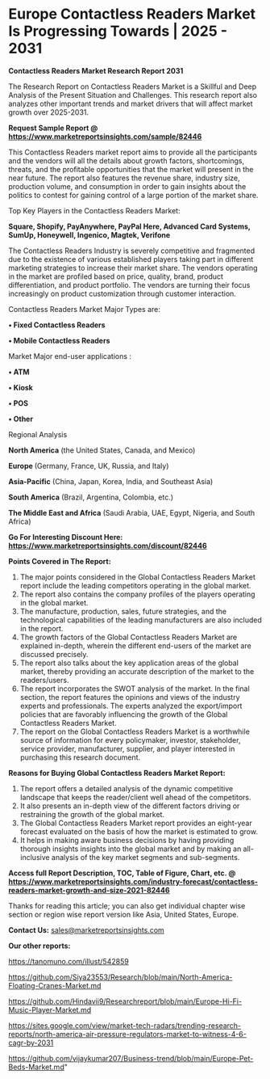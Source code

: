 # Europe Contactless Readers Market Is Progressing Towards | 2025 - 2031

<strong>Contactless Readers Market Research Report 2031</strong>

The Research Report on Contactless Readers Market is a Skillful and Deep Analysis of the Present Situation and Challenges. This research report also analyzes other important trends and market drivers that will affect market growth over 2025-2031.

<strong>Request Sample Report @ <a href=https://www.marketreportsinsights.com/sample/82446>https://www.marketreportsinsights.com/sample/82446</a></strong>

This Contactless Readers market report aims to provide all the participants and the vendors will all the details about growth factors, shortcomings, threats, and the profitable opportunities that the market will present in the near future. The report also features the revenue share, industry size, production volume, and consumption in order to gain insights about the politics to contest for gaining control of a large portion of the market share.

Top Key Players in the Contactless Readers Market:

<strong>Square, Shopify, PayAnywhere, PayPal Here, Advanced Card Systems, SumUp, Honeywell, Ingenico, Magtek, Verifone</strong>

The Contactless Readers Industry is severely competitive and fragmented due to the existence of various established players taking part in different marketing strategies to increase their market share. The vendors operating in the market are profiled based on price, quality, brand, product differentiation, and product portfolio. The vendors are turning their focus increasingly on product customization through customer interaction.

Contactless Readers Market Major Types are:

<strong>• Fixed Contactless Readers

• Mobile Contactless Readers</strong>

Market Major end-user applications :

<strong>• ATM

• Kiosk

• POS

• Other</strong>

Regional Analysis

</u><strong><b>North America</b></strong> (the United States, Canada, and Mexico)

<strong><b>Europe </b></strong>(Germany, France, UK, Russia, and Italy)

<strong><b>Asia-Pacific</b></strong> (China, Japan, Korea, India, and Southeast Asia)

<strong><b>South America</b></strong> (Brazil, Argentina, Colombia, etc.)

<strong><b>The Middle East and Africa</b></strong> (Saudi Arabia, UAE, Egypt, Nigeria, and South Africa)

<strong>Go For Interesting Discount Here: <a href=https://www.marketreportsinsights.com/discount/82446>https://www.marketreportsinsights.com/discount/82446</a></strong>

<strong>Points Covered in The Report:</strong>
<ol>
  <li>The major points considered in the Global Contactless Readers Market report include the leading competitors operating in the global market.</li>
  <li>The report also contains the company profiles of the players operating in the global market.</li>
  <li>The manufacture, production, sales, future strategies, and the technological capabilities of the leading manufacturers are also included in the report.</li>
  <li>The growth factors of the Global Contactless Readers Market are explained in-depth, wherein the different end-users of the market are discussed precisely.</li>
  <li>The report also talks about the key application areas of the global market, thereby providing an accurate description of the market to the readers/users.</li>
  <li>The report incorporates the SWOT analysis of the market. In the final section, the report features the opinions and views of the industry experts and professionals. The experts analyzed the export/import policies that are favorably influencing the growth of the Global Contactless Readers Market.</li>
  <li>The report on the Global Contactless Readers Market is a worthwhile source of information for every policymaker, investor, stakeholder, service provider, manufacturer, supplier, and player interested in purchasing this research document.</li>
</ol>
<strong>Reasons for Buying Global Contactless Readers Market Report:</strong>

<ol>
  <li>The report offers a detailed analysis of the dynamic competitive landscape that keeps the reader/client well ahead of the competitors.</li>
  <li>It also presents an in-depth view of the different factors driving or restraining the growth of the global market.</li>
  <li>The Global Contactless Readers Market report provides an eight-year forecast evaluated on the basis of how the market is estimated to grow.</li>
  <li>It helps in making aware business decisions by having providing thorough insights insights into the global market and by making an all-inclusive analysis of the key market segments and sub-segments.</li>
</ol>
<strong>Access full Report Description, TOC, Table of Figure, Chart, etc. @ <a href=https://www.marketreportsinsights.com/industry-forecast/contactless-readers-market-growth-and-size-2021-82446>https://www.marketreportsinsights.com/industry-forecast/contactless-readers-market-growth-and-size-2021-82446</a></strong>


Thanks for reading this article; you can also get individual chapter wise section or region wise report version like Asia, United States, Europe.

<strong>Contact Us:</strong>
sales@marketreportsinsights.com

<strong>Our other reports:</strong>

<a href=https://tanomuno.com/illust/542859>https://tanomuno.com/illust/542859</a>

<a href=https://github.com/Siya23553/Research/blob/main/North-America-Floating-Cranes-Market.md>https://github.com/Siya23553/Research/blob/main/North-America-Floating-Cranes-Market.md</a>

<a href=https://github.com/Hindavii9/Researchreport/blob/main/Europe-Hi-Fi-Music-Player-Market.md>https://github.com/Hindavii9/Researchreport/blob/main/Europe-Hi-Fi-Music-Player-Market.md</a>

<a href=https://sites.google.com/view/market-tech-radars/trending-research-reports/north-america-air-pressure-regulators-market-to-witness-4-6-cagr-by-2031>https://sites.google.com/view/market-tech-radars/trending-research-reports/north-america-air-pressure-regulators-market-to-witness-4-6-cagr-by-2031</a>

<a href=https://github.com/vijaykumar207/Business-trend/blob/main/Europe-Pet-Beds-Market.md>https://github.com/vijaykumar207/Business-trend/blob/main/Europe-Pet-Beds-Market.md</a>"
